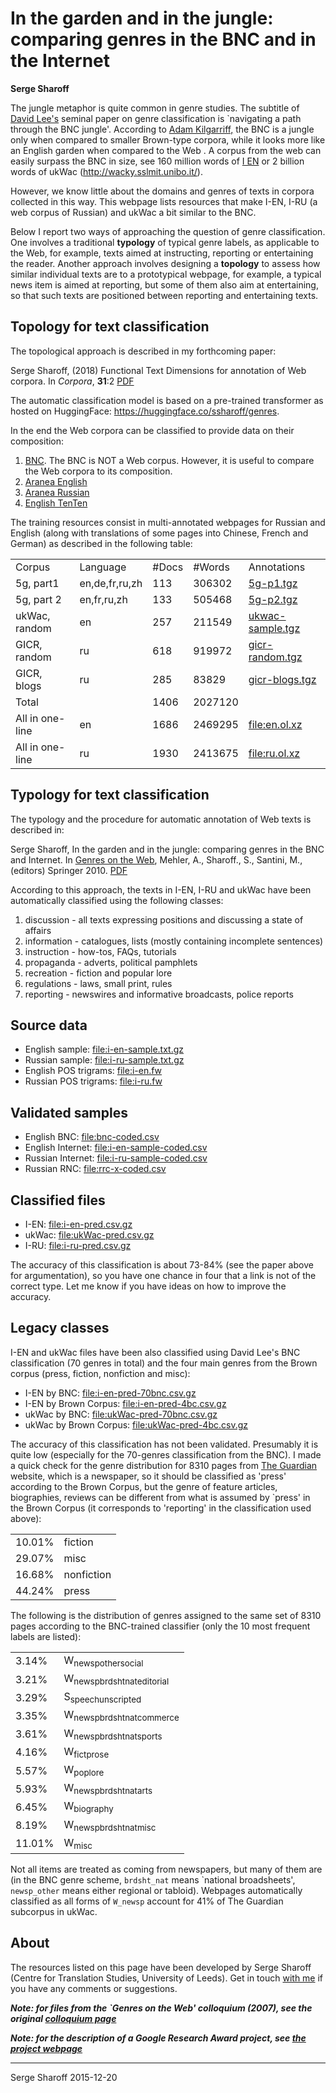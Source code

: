 # In the garden and in the jungle: comparing genres in the BNC and in the Internet

**Serge Sharoff**

The jungle metaphor is quite common in genre studies. The subtitle of
[David Lee's](http://llt.msu.edu/vol5num3/lee/) seminal paper on genre
classification is \`navigating a path through the BNC jungle'. According
to [Adam
Kilgarriff,](http://www.kilgarriff.co.uk/Publications/2001-K-CorpLingWAC.txt)
the BNC is a jungle only when compared to smaller Brown-type corpora,
while it looks more like an English garden when compared to the Web . A
corpus from the web can easily surpass the BNC in size, see 160 million
words of [I EN](http://wackybook.sslmit.unibo.it/pdfs/sharoff.pdf) or 2
billion words of ukWac (<http://wacky.sslmit.unibo.it/>).

However, we know little about the domains and genres of texts in corpora
collected in this way. This webpage lists resources that make I-EN, I-RU
(a web corpus of Russian) and ukWac a bit similar to the BNC.

Below I report two ways of approaching the question of genre
classification. One involves a traditional **typology** of typical genre
labels, as applicable to the Web, for example, texts aimed at
instructing, reporting or entertaining the reader. Another approach
involves designing a **topology** to assess how similar individual texts
are to a prototypical webpage, for example, a typical news item is aimed
at reporting, but some of them also aim at entertaining, so that such
texts are positioned between reporting and entertaining texts.

## Topology for text classification

The topological approach is described in my forthcoming paper:

Serge Sharoff, (2018) Functional Text Dimensions for annotation of Web
corpora. In *Corpora*, **31**:2 [PDF](/publications/2018-ftd.pdf)

The automatic classification model is based on a pre-trained transformer
as hosted on HuggingFace: <https://huggingface.co/ssharoff/genres>.

In the end the Web corpora can be classified to provide data on their
composition:

1.  [BNC](tfhub-bnc.pred.xz). The BNC is NOT a Web corpus. However, it
    is useful to compare the Web corpora to its composition.
2.  [Aranea English](thub-enmaius.genres.xz)
3.  [Aranea Russian](thub-rumaius.genres.xz)
4.  [English TenTen](ententen.pred.genres.xz)

The training resources consist in multi-annotated webpages for Russian
and English (along with translations of some pages into Chinese, French
and German) as described in the following table:

|                 |                |        |         |                                                |
|-----------------|----------------|--------|---------|------------------------------------------------|
| Corpus          | Language       | \#Docs | \#Words | Annotations                                    |
| 5g, part1       | en,de,fr,ru,zh | 113    | 306302  | [5g-p1.tgz](reference/5g-p1.tgz)               |
| 5g, part 2      | en,fr,ru,zh    | 133    | 505468  | [5g-p2.tgz](reference/5g-p2.tgz)               |
| ukWac, random   | en             | 257    | 211549  | [ukwac-sample.tgz](reference/ukwac-sample.tgz) |
| GICR, random    | ru             | 618    | 919972  | [gicr-random.tgz](reference/gicr-random.tgz)   |
| GICR, blogs     | ru             | 285    | 83829   | [gicr-blogs.tgz](reference/gicr-blogs.tgz)     |
| Total           |                | 1406   | 2027120 |                                                |
| All in one-line | en             | 1686   | 2469295 | [file:en.ol.xz](en.ol.xz)                      |
| All in one-line | ru             | 1930   | 2413675 | [file:ru.ol.xz](ru.ol.xz)                      |

## Typology for text classification

The typology and the procedure for automatic annotation of Web texts is
described in:

Serge Sharoff, In the garden and in the jungle: comparing genres in the
BNC and Internet. In [Genres on the
Web](http://www.springer.com/computer/ai/book/978-90-481-9177-2),
Mehler, A., Sharoff., S., Santini, M., (editors) Springer 2010.
[PDF](file:///serge/publications/2010-chp7-genres-web1.pdf)

According to this approach, the texts in I-EN, I-RU and ukWac have been
automatically classified using the following classes:

1.  discussion - all texts expressing positions and discussing a state
    of affairs
2.  information - catalogues, lists (mostly containing incomplete
    sentences)
3.  instruction - how-tos, FAQs, tutorials
4.  propaganda - adverts, political pamphlets
5.  recreation - fiction and popular lore
6.  regulations - laws, small print, rules
7.  reporting - newswires and informative broadcasts, police reports

## Source data

-   English sample: [file:i-en-sample.txt.gz](i-en-sample.txt.gz)
-   Russian sample: [file:i-ru-sample.txt.gz](i-ru-sample.txt.gz)
-   English POS trigrams: [file:i-en.fw](i-en.fw)
-   Russian POS trigrams: [file:i-ru.fw](i-ru.fw)

## Validated samples

-   English BNC: [file:bnc-coded.csv](bnc-coded.csv)
-   English Internet:
    [file:i-en-sample-coded.csv](i-en-sample-coded.csv)
-   Russian Internet:
    [file:i-ru-sample-coded.csv](i-ru-sample-coded.csv)
-   Russian RNC: [file:rrc-x-coded.csv](rrc-x-coded.csv)

## Classified files

-   I-EN: [file:i-en-pred.csv.gz](i-en-pred.csv.gz)
-   ukWac: [file:ukWac-pred.csv.gz](ukWac-pred.csv.gz)
-   I-RU: [file:i-ru-pred.csv.gz](i-ru-pred.csv.gz)

The accuracy of this classification is about 73-84% (see the paper above
for argumentation), so you have one chance in four that a link is not of
the correct type. Let me know if you have ideas on how to improve the
accuracy.

## Legacy classes

I-EN and ukWac files have been also classified using David Lee's BNC
classification (70 genres in total) and the four main genres from the
Brown corpus (press, fiction, nonfiction and misc):

-   I-EN by BNC: [file:i-en-pred-70bnc.csv.gz](i-en-pred-70bnc.csv.gz)
-   I-EN by Brown Corpus:
    [file:i-en-pred-4bc.csv.gz](i-en-pred-4bc.csv.gz)
-   ukWac by BNC:
    [file:ukWac-pred-70bnc.csv.gz](ukWac-pred-70bnc.csv.gz)
-   ukWac by Brown Corpus:
    [file:ukWac-pred-4bc.csv.gz](ukWac-pred-4bc.csv.gz)

The accuracy of this classification has not been validated. Presumably
it is quite low (especially for the 70-genres classification from the
BNC). I made a quick check for the genre distribution for 8310 pages
from [The Guardian](http://guardian.co.uk) website, which is a
newspaper, so it should be classified as 'press' according to the Brown
Corpus, but the genre of feature articles, biographies, reviews can be
different from what is assumed by \`press' in the Brown Corpus (it
corresponds to 'reporting' in the classification used above):

|        |            |
|--------|------------|
| 10.01% | fiction    |
| 29.07% | misc       |
| 16.68% | nonfiction |
| 44.24% | press      |

The following is the distribution of genres assigned to the same set of
8310 pages according to the BNC-trained classifier (only the 10 most
frequent labels are listed):

|        |                                     |
|--------|-------------------------------------|
| 3.14%  | W<sub>newspothersocial</sub>        |
| 3.21%  | W<sub>newspbrdshtnateditorial</sub> |
| 3.29%  | S<sub>speechunscripted</sub>        |
| 3.35%  | W<sub>newspbrdshtnatcommerce</sub>  |
| 3.61%  | W<sub>newspbrdshtnatsports</sub>    |
| 4.16%  | W<sub>fictprose</sub>               |
| 5.57%  | W<sub>poplore</sub>                 |
| 5.93%  | W<sub>newspbrdshtnatarts</sub>      |
| 6.45%  | W<sub>biography</sub>               |
| 8.19%  | W<sub>newspbrdshtnatmisc</sub>      |
| 11.01% | W<sub>misc</sub>                    |

Not all items are treated as coming from newspapers, but many of them
are (in the BNC genre scheme, `brdsht_nat` means \`national
broadsheets', `newsp_other` means either regional or tabloid). Webpages
automatically classified as all forms of `W_newsp` account for 41% of
The Guardian subcorpus in ukWac.

## About

The resources listed on this page have been developed by Serge Sharoff
(Centre for Translation Studies, University of Leeds). Get in touch
[with me](file:///serge/) if you have any comments or suggestions.

***Note: for files from the \`Genres on the Web' colloquium (2007), see
the original [colloquium page](colloquium/)***

***Note: for the description of a Google Research Award project, see
[the project webpage](google.html)***

  

------------------------------------------------------------------------

Serge Sharoff 2015-12-20
